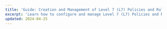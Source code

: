 ```yaml
---
title: 'Guide: Creation and Management of Level 7 (L7) Policies and Rules for OVHcloud Public Cloud Load Balancers'
excerpt: 'Learn how to configure and manage Level 7 (L7) Policies and Rules for OVHcloud Public Cloud Load Balancers'
updated: 2024-04-25
---
```


